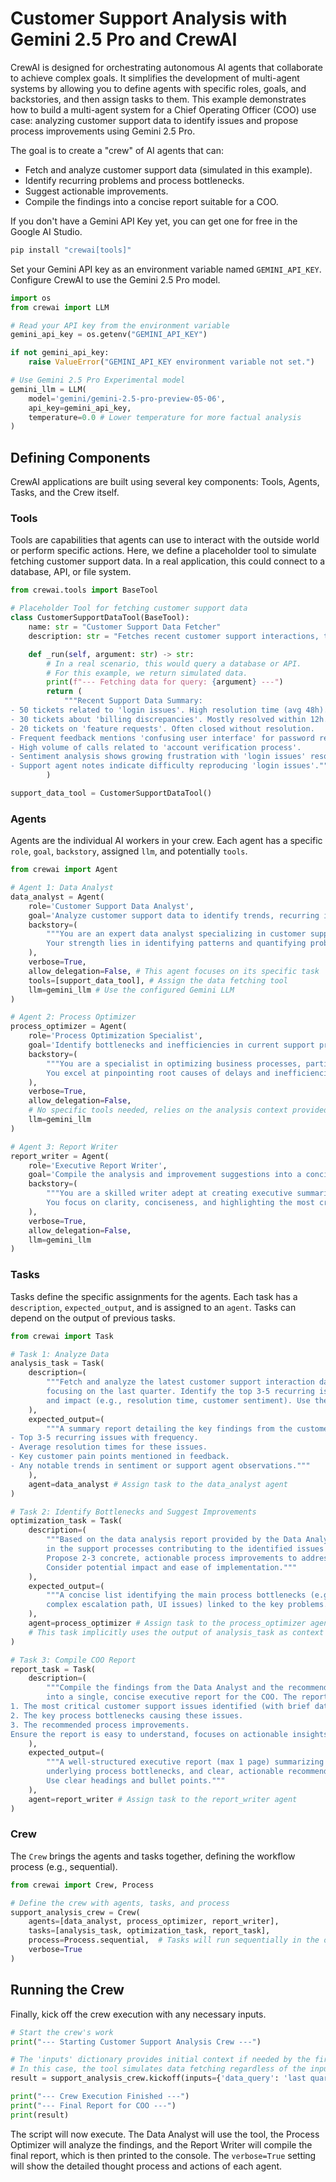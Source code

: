 # Customer Support Analysis with Gemini 2.5 Pro and CrewAI

CrewAI is designed for orchestrating autonomous AI agents that collaborate to achieve complex goals. It simplifies the development of multi-agent systems by allowing you to define agents with specific roles, goals, and backstories, and then assign tasks to them. This example demonstrates how to build a multi-agent system for a Chief Operating Officer (COO) use case: analyzing customer support data to identify issues and propose process improvements using Gemini 2.5 Pro.

The goal is to create a "crew" of AI agents that can:

  * Fetch and analyze customer support data (simulated in this example).
  * Identify recurring problems and process bottlenecks.
  * Suggest actionable improvements.
  * Compile the findings into a concise report suitable for a COO.

If you don't have a Gemini API Key yet, you can get one for free in the Google AI Studio.

```bash
pip install "crewai[tools]"
```

Set your Gemini API key as an environment variable named `GEMINI_API_KEY`. Configure CrewAI to use the Gemini 2.5 Pro model.

```python
import os
from crewai import LLM

# Read your API key from the environment variable
gemini_api_key = os.getenv("GEMINI_API_KEY")

if not gemini_api_key:
    raise ValueError("GEMINI_API_KEY environment variable not set.")

# Use Gemini 2.5 Pro Experimental model
gemini_llm = LLM(
    model='gemini/gemini-2.5-pro-preview-05-06',
    api_key=gemini_api_key,
    temperature=0.0 # Lower temperature for more factual analysis
)
```

## Defining Components

CrewAI applications are built using several key components: Tools, Agents, Tasks, and the Crew itself.

### Tools

Tools are capabilities that agents can use to interact with the outside world or perform specific actions. Here, we define a placeholder tool to simulate fetching customer support data. In a real application, this could connect to a database, API, or file system.

```python
from crewai.tools import BaseTool

# Placeholder Tool for fetching customer support data
class CustomerSupportDataTool(BaseTool):
    name: str = "Customer Support Data Fetcher"
    description: str = "Fetches recent customer support interactions, tickets, and feedback. Returns a summary string."

    def _run(self, argument: str) -> str:
        # In a real scenario, this would query a database or API.
        # For this example, we return simulated data.
        print(f"--- Fetching data for query: {argument} ---")
        return (
            """Recent Support Data Summary:
- 50 tickets related to 'login issues'. High resolution time (avg 48h).
- 30 tickets about 'billing discrepancies'. Mostly resolved within 12h.
- 20 tickets on 'feature requests'. Often closed without resolution.
- Frequent feedback mentions 'confusing user interface' for password reset.
- High volume of calls related to 'account verification process'.
- Sentiment analysis shows growing frustration with 'login issues' resolution time.
- Support agent notes indicate difficulty reproducing 'login issues'."""
        )

support_data_tool = CustomerSupportDataTool()
```

### Agents

Agents are the individual AI workers in your crew. Each agent has a specific `role`, `goal`, `backstory`, assigned `llm`, and potentially `tools`.

```python
from crewai import Agent

# Agent 1: Data Analyst
data_analyst = Agent(
    role='Customer Support Data Analyst',
    goal='Analyze customer support data to identify trends, recurring issues, and key pain points.',
    backstory=(
        """You are an expert data analyst specializing in customer support operations.
        Your strength lies in identifying patterns and quantifying problems from raw support data."""
    ),
    verbose=True,
    allow_delegation=False, # This agent focuses on its specific task
    tools=[support_data_tool], # Assign the data fetching tool
    llm=gemini_llm # Use the configured Gemini LLM
)

# Agent 2: Process Optimizer
process_optimizer = Agent(
    role='Process Optimization Specialist',
    goal='Identify bottlenecks and inefficiencies in current support processes based on the data analysis. Propose actionable improvements.',
    backstory=(
        """You are a specialist in optimizing business processes, particularly in customer support.
        You excel at pinpointing root causes of delays and inefficiencies and suggesting concrete solutions."""
    ),
    verbose=True,
    allow_delegation=False,
    # No specific tools needed, relies on the analysis context provided by the data_analyst
    llm=gemini_llm
)

# Agent 3: Report Writer
report_writer = Agent(
    role='Executive Report Writer',
    goal='Compile the analysis and improvement suggestions into a concise, clear, and actionable report for the COO.',
    backstory=(
        """You are a skilled writer adept at creating executive summaries and reports.
        You focus on clarity, conciseness, and highlighting the most critical information and recommendations for senior leadership."""
    ),
    verbose=True,
    allow_delegation=False,
    llm=gemini_llm
)
```

### Tasks

Tasks define the specific assignments for the agents. Each task has a `description`, `expected_output`, and is assigned to an `agent`. Tasks can depend on the output of previous tasks.

```python
from crewai import Task

# Task 1: Analyze Data
analysis_task = Task(
    description=(
        """Fetch and analyze the latest customer support interaction data (tickets, feedback, call logs)
        focusing on the last quarter. Identify the top 3-5 recurring issues, quantify their frequency
        and impact (e.g., resolution time, customer sentiment). Use the Customer Support Data Fetcher tool."""
    ),
    expected_output=(
        """A summary report detailing the key findings from the customer support data analysis, including:
- Top 3-5 recurring issues with frequency.
- Average resolution times for these issues.
- Key customer pain points mentioned in feedback.
- Any notable trends in sentiment or support agent observations."""
    ),
    agent=data_analyst # Assign task to the data_analyst agent
)

# Task 2: Identify Bottlenecks and Suggest Improvements
optimization_task = Task(
    description=(
        """Based on the data analysis report provided by the Data Analyst, identify the primary bottlenecks
        in the support processes contributing to the identified issues (especially the top recurring ones).
        Propose 2-3 concrete, actionable process improvements to address these bottlenecks.
        Consider potential impact and ease of implementation."""
    ),
    expected_output=(
        """A concise list identifying the main process bottlenecks (e.g., lack of documentation for agents,
        complex escalation path, UI issues) linked to the key problems. A list of 2-3 specific, actionable recommendations for process improvement (e.g., update agent knowledge base, simplify password reset UI, implement proactive monitoring)."""
    ),
    agent=process_optimizer # Assign task to the process_optimizer agent
    # This task implicitly uses the output of analysis_task as context
)

# Task 3: Compile COO Report
report_task = Task(
    description=(
        """Compile the findings from the Data Analyst and the recommendations from the Process Optimization Specialist
        into a single, concise executive report for the COO. The report should clearly state:
1. The most critical customer support issues identified (with brief data points).
2. The key process bottlenecks causing these issues.
3. The recommended process improvements.
Ensure the report is easy to understand, focuses on actionable insights, and is formatted professionally."""
    ),
    expected_output=(
        """A well-structured executive report (max 1 page) summarizing the critical support issues,
        underlying process bottlenecks, and clear, actionable recommendations for the COO.
        Use clear headings and bullet points."""
    ),
    agent=report_writer # Assign task to the report_writer agent
)
```

### Crew

The `Crew` brings the agents and tasks together, defining the workflow process (e.g., sequential).

```python
from crewai import Crew, Process

# Define the crew with agents, tasks, and process
support_analysis_crew = Crew(
    agents=[data_analyst, process_optimizer, report_writer],
    tasks=[analysis_task, optimization_task, report_task],
    process=Process.sequential,  # Tasks will run sequentially in the order defined
    verbose=True
)
```

## Running the Crew

Finally, kick off the crew execution with any necessary inputs.

```python
# Start the crew's work
print("--- Starting Customer Support Analysis Crew ---")

# The 'inputs' dictionary provides initial context if needed by the first task.
# In this case, the tool simulates data fetching regardless of the input.
result = support_analysis_crew.kickoff(inputs={'data_query': 'last quarter support data'})

print("--- Crew Execution Finished ---")
print("--- Final Report for COO ---")
print(result)
```

The script will now execute. The Data Analyst will use the tool, the Process Optimizer will analyze the findings, and the Report Writer will compile the final report, which is then printed to the console. The `verbose=True` setting will show the detailed thought process and actions of each agent.
